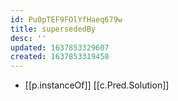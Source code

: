 ```yaml
---
id: Pu0pTEF9FOlYfHaeq679w
title: supersededBy
desc: ''
updated: 1637853329607
created: 1637853319458
---
```


- [[p.instanceOf]] [[c.Pred.Solution]]
